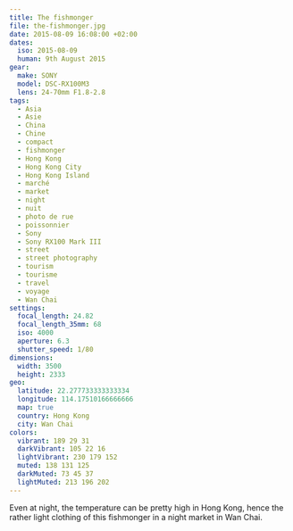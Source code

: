 ```yaml
---
title: The fishmonger
file: the-fishmonger.jpg
date: 2015-08-09 16:08:00 +02:00
dates:
  iso: 2015-08-09
  human: 9th August 2015
gear:
  make: SONY
  model: DSC-RX100M3
  lens: 24-70mm F1.8-2.8
tags:
  - Asia
  - Asie
  - China
  - Chine
  - compact
  - fishmonger
  - Hong Kong
  - Hong Kong City
  - Hong Kong Island
  - marché
  - market
  - night
  - nuit
  - photo de rue
  - poissonnier
  - Sony
  - Sony RX100 Mark III
  - street
  - street photography
  - tourism
  - tourisme
  - travel
  - voyage
  - Wan Chai
settings:
  focal_length: 24.82
  focal_length_35mm: 68
  iso: 4000
  aperture: 6.3
  shutter_speed: 1/80
dimensions:
  width: 3500
  height: 2333
geo:
  latitude: 22.277733333333334
  longitude: 114.17510166666666
  map: true
  country: Hong Kong
  city: Wan Chai
colors:
  vibrant: 189 29 31
  darkVibrant: 105 22 16
  lightVibrant: 230 179 152
  muted: 138 131 125
  darkMuted: 73 45 37
  lightMuted: 213 196 202
---
```


Even at night, the temperature can be pretty high in Hong Kong, hence the rather light clothing of this fishmonger in a night market in Wan Chai.
